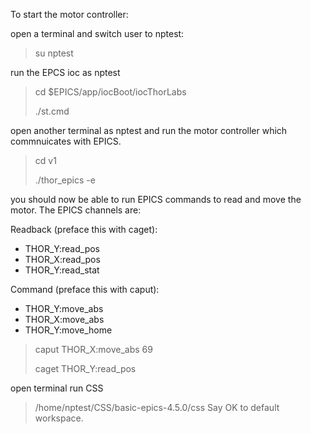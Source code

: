 To start the motor controller:

open a terminal and switch user to nptest:
>su nptest
>
run the EPCS ioc as nptest
>cd $EPICS/app/iocBoot/iocThorLabs
>
>./st.cmd

open another terminal as nptest and run the motor controller which commnuicates with EPICS.
>cd v1
>
>./thor_epics -e

you should now be able to run EPICS commands to read and move the motor.
The EPICS channels are:

Readback (preface this with caget): 
- THOR_Y:read_pos
- THOR_X:read_pos
- THOR_Y:read_stat
  
Command (preface this with caput):
- THOR_Y:move_abs
- THOR_X:move_abs
- THOR_Y:move_home

>caput THOR_X:move_abs 69
>
>caget THOR_Y:read_pos


open terminal run CSS
>/home/nptest/CSS/basic-epics-4.5.0/css
Say OK to default workspace.

